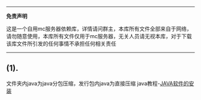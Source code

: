 ***  
****免责声明****  

这是一个自用mc服务器依赖库，详情请问群主，本库所有文件全部来自于网络，请勿随意使用，本库所有文件仅用于mc服务器，无关人员请无视本库，对于下载该库文件所引发的任何事情不承担任何相关责任  
***  
## (1).  
文件夹内java为java分包压缩，发行包内java为直接压缩
java教程-[JAVA软件的安装](https://blog.csdn.net/2301_82163304/article/details/136692957)
